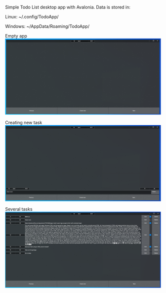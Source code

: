 Simple Todo List desktop app with Avalonia. Data is stored in:

Linux: ~/.config/TodoApp/

Windows: ~/AppData/Roaming/TodoApp/

Empty app
![](Images/empty.png)

Creating new task
![](Images/new.png)

Several tasks
![](Images/tasks.png)
